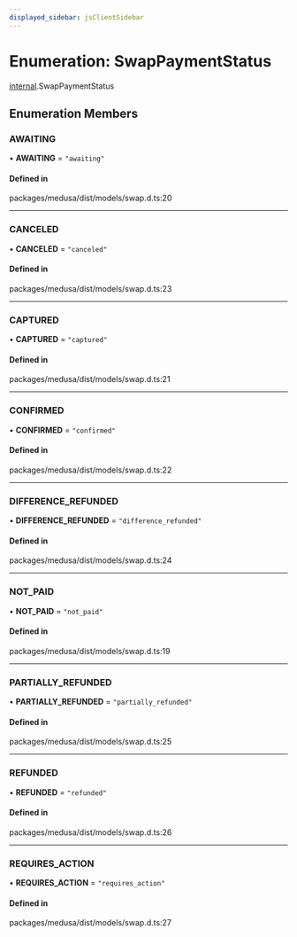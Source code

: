 ```yaml
---
displayed_sidebar: jsClientSidebar
---
```


# Enumeration: SwapPaymentStatus

[internal](../modules/internal-3.md).SwapPaymentStatus

## Enumeration Members

### AWAITING

• **AWAITING** = ``"awaiting"``

#### Defined in

packages/medusa/dist/models/swap.d.ts:20

___

### CANCELED

• **CANCELED** = ``"canceled"``

#### Defined in

packages/medusa/dist/models/swap.d.ts:23

___

### CAPTURED

• **CAPTURED** = ``"captured"``

#### Defined in

packages/medusa/dist/models/swap.d.ts:21

___

### CONFIRMED

• **CONFIRMED** = ``"confirmed"``

#### Defined in

packages/medusa/dist/models/swap.d.ts:22

___

### DIFFERENCE\_REFUNDED

• **DIFFERENCE\_REFUNDED** = ``"difference_refunded"``

#### Defined in

packages/medusa/dist/models/swap.d.ts:24

___

### NOT\_PAID

• **NOT\_PAID** = ``"not_paid"``

#### Defined in

packages/medusa/dist/models/swap.d.ts:19

___

### PARTIALLY\_REFUNDED

• **PARTIALLY\_REFUNDED** = ``"partially_refunded"``

#### Defined in

packages/medusa/dist/models/swap.d.ts:25

___

### REFUNDED

• **REFUNDED** = ``"refunded"``

#### Defined in

packages/medusa/dist/models/swap.d.ts:26

___

### REQUIRES\_ACTION

• **REQUIRES\_ACTION** = ``"requires_action"``

#### Defined in

packages/medusa/dist/models/swap.d.ts:27
